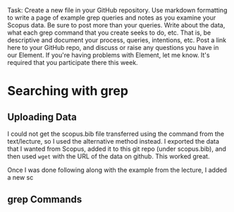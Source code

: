Task: Create a new file in your GitHub repository. Use markdown formatting to write a page of example grep queries and notes as you examine your Scopus data. Be sure to post more than your queries. 
Write about the data, what each grep command that you create seeks to do, etc. That is, be descriptive and document your process, queries, intentions, etc. Post a link here to your GitHub repo, and 
discuss or raise any questions you have in our Element. If you're having problems with Element, let me know. It's required that you participate
there this week.

# Searching with grep

## Uploading Data
I could not get the scopus.bib file transferred using the command from the text/lecture, so I used the alternative method instead. I exported the data that I wanted from Scopus, added it to this git repo (under scopus.bib), 
and then used `wget` with the URL of the data on github. This worked great. 

Once I was done following along with the example from the lecture, I added a new sc

## grep Commands
